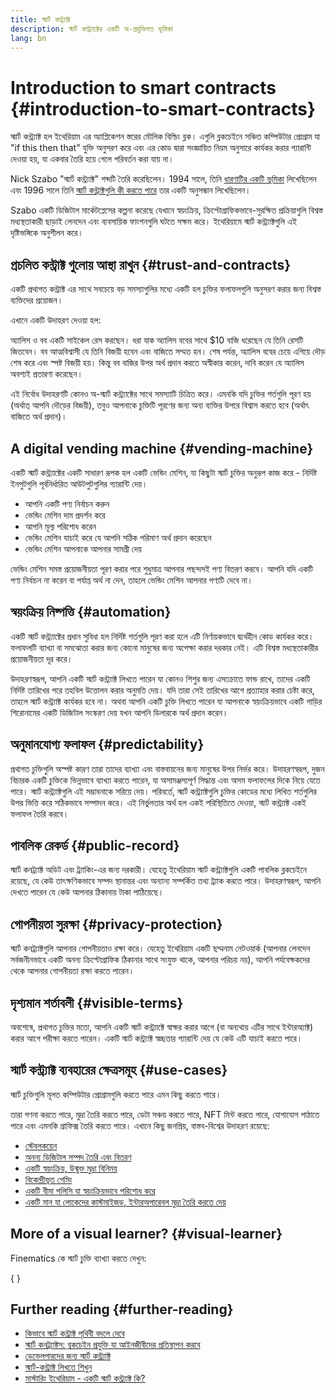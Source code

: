 ```yaml
---
title: স্মার্ট কন্ট্র্যাক্ট
description: স্মার্ট কন্ট্র্যাক্টের একটি অ-প্রযুক্তিগত ভূমিকা
lang: bn
---
```


# Introduction to smart contracts {#introduction-to-smart-contracts}

স্মার্ট কন্ট্র্যাক্ট হল ইথেরিয়াম এর অ্যাপ্লিকেশন স্তরের মৌলিক বিল্ডিং ব্লক। এগুলি ব্লকচেইনে সঞ্চিত কম্পিউটার প্রোগ্রাম যা "if this then that" যুক্তি অনুসরণ করে এবং এর কোড দ্বারা সংজ্ঞায়িত নিয়ম অনুসারে কার্যকর করার গ্যারান্টি দেওয়া হয়, যা একবার তৈরি হয়ে গেলে পরিবর্তন করা যায় না।

Nick Szabo "স্মার্ট কন্ট্র্যাক্ট" শব্দটি তৈরি করেছিলেন। 1994 সালে, তিনি [ধারণাটির একটি ভূমিকা](https://www.fon.hum.uva.nl/rob/Courses/InformationInSpeech/CDROM/Literature/LOTwinterschool2006/szabo.best.vwh.net/smart.contracts.html) লিখেছিলেন এবং 1996 সালে তিনি [স্মার্ট কন্ট্রাক্টগুলি কী করতে পারে](https://www.fon.hum.uva.nl/rob/Courses/InformationInSpeech/CDROM/Literature/LOTwinterschool2006/szabo.best.vwh.net/smart_contracts_2.html) তার একটি অনুসন্ধান লিখেছিলেন।

Szabo একটি ডিজিটাল মার্কেটপ্লেসের কল্পনা করেছে যেখানে স্বয়ংক্রিয়, ক্রিপ্টোগ্রাফিকভাবে-সুরক্ষিত প্রক্রিয়াগুলি বিশ্বস্ত মধ্যস্থতাকারী ছাড়াই লেনদেন এবং ব্যবসায়িক ফাংশনগুলি ঘটতে সক্ষম করে। ইথেরিয়ামে স্মার্ট কন্ট্র্যাক্টগুলি এই দৃষ্টিভঙ্গিকে অনুশীলন করে।

## প্রচলিত কন্ট্রাক্ট গুলোয় আস্থা রাখুন {#trust-and-contracts}

একটি প্রথাগত কন্ট্রাক্ট এর সাথে সবচেয়ে বড় সমস্যাগুলির মধ্যে একটি হল চুক্তির ফলাফলগুলি অনুসরণ করার জন্য বিশ্বস্ত ব্যক্তিদের প্রয়োজন।

এখানে একটি উদাহরণ দেওয়া হল:

অ্যালিস ও বব একটি সাইকেল রেস করছেন। ধরা যাক অ্যালিস ববের সাথে $10 বাজি ধরেছেন যে তিনি রেসটি জিতবেন। বব আত্মবিশ্বাসী যে তিনি বিজয়ী হবেন এবং বাজিতে সম্মত হন। শেষ পর্যন্ত, অ্যালিস ববের চেয়ে এগিয়ে দৌড় শেষ করে এবং স্পষ্ট বিজয়ী হয়। কিন্তু বব বাজির উপর অর্থ প্রদান করতে অস্বীকার করেন, দাবি করেন যে অ্যালিস অবশ্যই প্রতারণা করেছেন।

এই নির্বোধ উদাহরণটি কোনও অ-স্মার্ট কন্ট্র্যাক্টের সাথে সমস্যাটি চিত্রিত করে। এমনকি যদি চুক্তির শর্তগুলি পূরণ হয় (অর্থাত্ আপনি দৌড়ের বিজয়ী), তবুও আপনাকে চুক্তিটি পূরণের জন্য অন্য ব্যক্তির উপরে বিশ্বাস করতে হবে (অর্থাৎ বাজিতে অর্থ প্রদান)।

## A digital vending machine {#vending-machine}

একটি স্মার্ট কন্ট্র্যাক্টের একটি সাধারণ রূপক হল একটি ভেন্ডিং মেশিন, যা কিছুটা স্মার্ট চুক্তির অনুরূপ কাজ করে - নির্দিষ্ট ইনপুটগুলি পূর্বনির্ধারিত আউটপুটগুলির গ্যারান্টি দেয়।

- আপনি একটি পণ্য নির্বাচন করুন
- ভেন্ডিং মেশিন দাম প্রদর্শন করে
- আপনি মূল্য পরিশোধ করেন
- ভেন্ডিং মেশিন যাচাই করে যে আপনি সঠিক পরিমাণ অর্থ প্রদান করেছেন
- ভেন্ডিং মেশিন আপনাকে আপনার সামগ্রী দেয়

ভেন্ডিং মেশিন সমস্ত প্রয়োজনীয়তা পূরণ করার পরে শুধুমাত্র আপনার পছন্দসই পণ্য বিতরণ করবে। আপনি যদি একটি পণ্য নির্বাচন না করেন বা পর্যাপ্ত অর্থ না দেন, তাহলে ভেন্ডিং মেশিন আপনার পণ্যটি দেবে না।

## স্বয়ংক্রিয় নিষ্পত্তি {#automation}

একটি স্মার্ট কন্ট্র্যাক্টের প্রধান সুবিধা হল নির্দিষ্ট শর্তগুলি পূরণ করা হলে এটি নির্ণায়কভাবে দ্ব্যর্থহীন কোড কার্যকর করে। ফলাফলটি ব্যাখ্যা বা সমঝোতা করার জন্য কোনো মানুষের জন্য অপেক্ষা করার দরকার নেই। এটি বিশ্বস্ত মধ্যস্থতাকারীর প্রয়োজনীয়তা দূর করে।

উদাহরণস্বরূপ, আপনি একটি স্মার্ট কন্ট্র্যাক্ট লিখতে পারেন যা কোনও শিশুর জন্য এসক্রোতে ফান্ড রাখে, তাদের একটি নির্দিষ্ট তারিখের পরে তহবিল উত্তোলন করার অনুমতি দেয়। যদি তারা সেই তারিখের আগে প্রত্যাহার করার চেষ্টা করে, তাহলে স্মার্ট কন্ট্র্যাক্ট কার্যকর হবে না। অথবা আপনি একটি চুক্তি লিখতে পারেন যা আপনাকে স্বয়ংক্রিয়ভাবে একটি গাড়ির শিরোনামের একটি ডিজিটাল সংস্করণ দেয় যখন আপনি ডিলারকে অর্থ প্রদান করেন।

## অনুমানযোগ্য ফলাফল {#predictability}

প্রথাগত চুক্তিগুলি অস্পষ্ট কারণ তারা তাদের ব্যাখ্যা এবং বাস্তবায়নের জন্য মানুষের উপর নির্ভর করে। উদাহরণস্বরূপ, দুজন বিচারক একটি চুক্তিকে ভিন্নভাবে ব্যাখ্যা করতে পারেন, যা অসামঞ্জস্যপূর্ণ সিদ্ধান্ত এবং অসম ফলাফলের দিকে নিয়ে যেতে পারে। স্মার্ট কন্ট্র্যাক্টগুলি এই সম্ভাবনাকে সরিয়ে দেয়। পরিবর্তে, স্মার্ট কন্ট্র্যাক্টগুলি চুক্তির কোডের মধ্যে লিখিত শর্তগুলির উপর ভিত্তি করে সঠিকভাবে সম্পাদন করে। এই নির্ভুলতার অর্থ হল একই পরিস্থিতিতে দেওয়া, স্মার্ট কন্ট্র্যাক্ট একই ফলাফল তৈরি করবে।

## পাবলিক রেকর্ড {#public-record}

স্মার্ট কনট্র্যাক্ট অডিট এবং ট্র্যাকিং-এর জন্য দরকারী। যেহেতু ইথেরিয়াম স্মার্ট কন্ট্র্যাক্টগুলি একটি পাবলিক ব্লকচেইনে রয়েছে, যে কেউ তাৎক্ষণিকভাবে সম্পদ স্থানান্তর এবং অন্যান্য সম্পর্কিত তথ্য ট্র্যাক করতে পারে। উদাহরণস্বরূপ, আপনি দেখতে পারেন যে কেউ আপনার ঠিকানায় টাকা পাঠিয়েছে।

## গোপনীয়তা সুরক্ষা {#privacy-protection}

স্মার্ট কনট্র্যাক্টগুলি আপনার গোপনীয়তাও রক্ষা করে। যেহেতু ইথেরিয়াম একটি ছদ্মনাম নেটওয়ার্ক (আপনার লেনদেন সর্বজনীনভাবে একটি অনন্য ক্রিপ্টোগ্রাফিক ঠিকানার সাথে সংযুক্ত থাকে, আপনার পরিচয় নয়), আপনি পর্যবেক্ষকদের থেকে আপনার গোপনীয়তা রক্ষা করতে পারেন।

## দৃশ্যমান শর্তাবলী {#visible-terms}

অবশেষে, প্রথাগত চুক্তির মতো, আপনি একটি স্মার্ট কন্ট্র্যাক্টে স্বাক্ষর করার আগে (বা অন্যথায় এটির সাথে ইন্টারঅ্যাক্ট) করার আগে পরীক্ষা করতে পারেন। একটি স্মার্ট কন্ট্র্যাক্ট স্বচ্ছতার গ্যারান্টি দেয় যে কেউ এটি যাচাই করতে পারে।

## স্মার্ট কন্ট্র্যাক্ট ব্যবহারের ক্ষেত্রসমূহ {#use-cases}

স্মার্ট চুক্তিগুলি মূলত কম্পিউটার প্রোগ্রামগুলি করতে পারে এমন কিছু করতে পারে।

তারা গণনা করতে পারে, মুদ্রা তৈরি করতে পারে, ডেটা সঞ্চয় করতে পারে, NFT মিন্ট করতে পারে, যোগাযোগ পাঠাতে পারে এবং এমনকি গ্রাফিক্স তৈরি করতে পারে। এখানে কিছু জনপ্রিয়, বাস্তব-বিশ্বের উদাহরণ রয়েছে:

- [স্টেবলকয়েন](/stablecoins/)
- [অনন্য ডিজিটাল সম্পদ তৈরি এবং বিতরণ](/nft/)
- [একটি স্বয়ংক্রিয়, উন্মুক্ত মুদ্রা বিনিময়](/get-eth/#dex)
- [বিকেন্দ্রীভূত গেমিং](/dapps/?category=gaming)
- [একটি বীমা পলিসি যা স্বয়ংক্রিয়ভাবে পরিশোধ করে](https://etherisc.com/)
- [একটি মান যা লোকেদের কাস্টমাইজড, ইন্টারঅপারেবল মুদ্রা তৈরি করতে দেয়](/developers/docs/standards/tokens/)

## More of a visual learner? {#visual-learner}

Finematics কে স্মার্ট চুক্তি ব্যাখ্যা করতে দেখুন:

{
<YouTube id="pWGLtjG-F5c" />
}

## Further reading {#further-reading}

- [কিভাবে স্মার্ট কন্ট্রাক্ট পৃথিবী বদলে দেবে](https://www.youtube.com/watch?v=pA6CGuXEKtQ)
- [স্মার্ট কনট্র্যাক্টস: ব্লকচেইন প্রযুক্তি যা আইনজীবীদের প্রতিস্থাপন করবে](https://blockgeeks.com/guides/smart-contracts/)
- [ডেভেলপারদের জন্য স্মার্ট কন্ট্র্যাক্ট](/developers/docs/smart-contracts/)
- [স্মার্ট-কন্ট্রাক্ট লিখতে শিখুন](/developers/learning-tools/)
- [মাস্টারিং ইথেরিয়াম - একটি স্মার্ট কন্ট্র্যাক্ট কি?](https://github.com/ethereumbook/ethereumbook/blob/develop/07smart-contracts-solidity.asciidoc#what-is-a-smart-contract)
